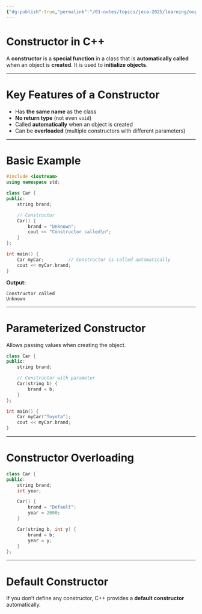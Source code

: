```yaml
---
{"dg-publish":true,"permalink":"/01-notes/topics/jeca-2025/learning/oop/05-constructor/","tags":["#topic/jeca","#type/notes","#notes/topic/jeca/oop"],"noteIcon":""}
---
```


# Constructor in C++

A **constructor** is a **special function** in a class that is **automatically called** when an object is **created**. It is used to **initialize objects**.

---

# Key Features of a Constructor

- Has **the same name** as the class
- **No return type** (not even `void`)
- Called **automatically** when an object is created
- Can be **overloaded** (multiple constructors with different parameters)

---

# Basic Example

```cpp
#include <iostream>
using namespace std;

class Car {
public:
    string brand;

    // Constructor
    Car() {
        brand = "Unknown";
        cout << "Constructor called\n";
    }
};

int main() {
    Car myCar;         // Constructor is called automatically
    cout << myCar.brand;
}
```

**Output:**

```
Constructor called  
Unknown
```

---

# Parameterized Constructor

Allows passing values when creating the object.

```cpp
class Car {
public:
    string brand;

    // Constructor with parameter
    Car(string b) {
        brand = b;
    }
};

int main() {
    Car myCar("Toyota");
    cout << myCar.brand;
}
```

---

# Constructor Overloading

```cpp
class Car {
public:
    string brand;
    int year;

    Car() {
        brand = "Default";
        year = 2000;
    }

    Car(string b, int y) {
        brand = b;
        year = y;
    }
};
```

---

# Default Constructor

If you don’t define any constructor, C++ provides a **default constructor** automatically.

